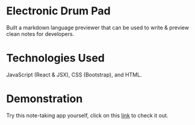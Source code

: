 # Electronic Drum Pad

Built a markdown language previewer that can be used to write & preview clean notes for developers.

# Technologies Used

JavaScript (React & JSX), CSS (Bootstrap), and HTML.

# Demonstration

Try this note-taking app yourself, click on this [link](https://ma86.github.io/ElectronicDrumPad/index.html) to check it out.
